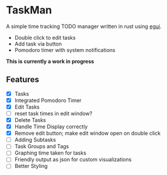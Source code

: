 # TaskMan
A simple time tracking TODO manager written in rust using [egui](https://github.com/emilk/egui).

- Double click to edit tasks
- Add task via button
- Pomodoro timer with system notifications

**This is currently a work in progress**

## Features
- [x] Tasks
- [x] Integrated Pomodoro Timer
- [x] Edit Tasks
- [ ] reset task times in edit window?
- [x] Delete Tasks
- [x] Handle Time Display correctly
- [x] Remove edit button; make edit window open on double click
- [ ] Adding Subtasks
- [ ] Task Groups and Tags
- [ ] Graphing time taken for tasks
- [ ] Friendly output as json for custom visualizations
- [ ] Better Styling
